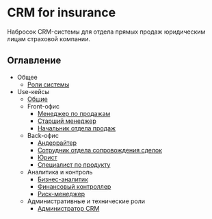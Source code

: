 # CRM for insurance

Набросок CRM-системы для отдела прямых продаж юридическим лицам страховой компании.

## Оглавление

- Общее
    - [Роли системы](./docs/common/roles.md)
- Use-кейсы
    - [Общие](./docs/use_cases/common.md)
    - Front-офис
        - [Менеджер по продажам](./docs/use_cases/front_office/manager.md)
        - [Старший менеджер](./docs/use_cases/front_office/senior_manager.md)
        - [Начальник отдела продаж](./docs/use_cases/front_office/head.md)
    - Back-офис
        - [Андеррайтер](./docs/use_cases/back_office/underwriter.md)
        - [Сотрудник отдела сопровождения сделок](./docs/use_cases/back_office/transaction_support.md)
        - [Юрист](./docs/use_cases/back_office/lawyer.md)
        - [Специалист по продукту](./docs/use_cases/back_office/product_specialist.md)
    - Аналитика и контроль
        - [Бизнес-аналитик](./docs/use_cases/analytics/business_analyst.md)
        - [Финансовый контроллер](./docs/use_cases/analytics/financial_controller.md)
        - [Риск-менеджер](./docs/use_cases/analytics/risk_manager.md)
    - Административные и технические роли
        - [Администратор CRM](./docs/use_cases/admin/crm_admin.md)
